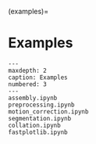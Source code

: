 (examples)=
# Examples

```{toctree}
---
maxdepth: 2
caption: Examples
numbered: 3
---
assembly.ipynb
preprocessing.ipynb
motion_correction.ipynb
segmentation.ipynb
collation.ipynb
fastplotlib.ipynb
```
